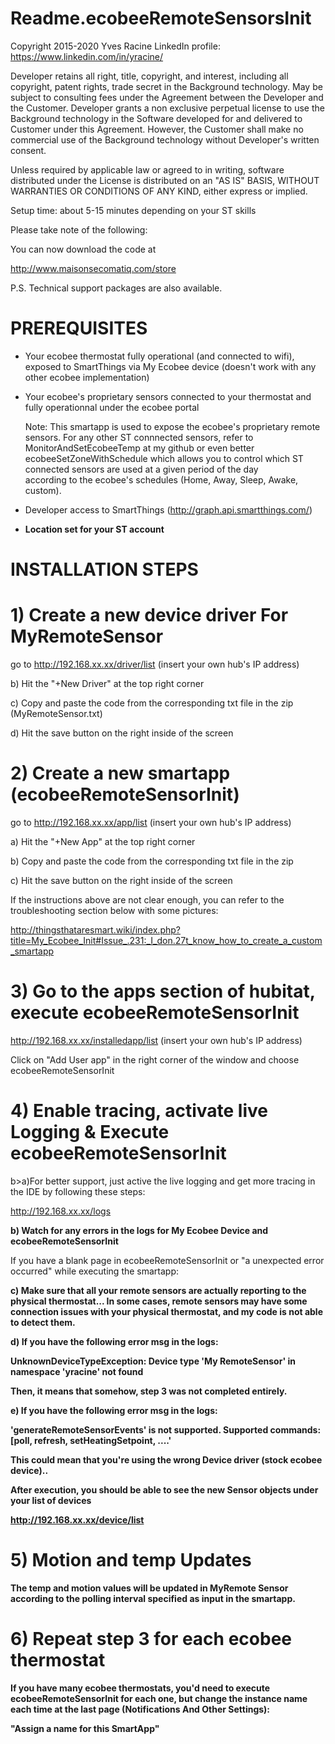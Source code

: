  
 Readme.ecobeeRemoteSensorsInit
 ================================
 
 Copyright 2015-2020 Yves Racine
 LinkedIn profile: https://www.linkedin.com/in/yracine/

 Developer retains all right, title, copyright, and interest, including all copyright, patent rights, trade secret 
 in the Background technology. May be subject to consulting fees under the Agreement between the Developer and the Customer. 
 Developer grants a non exclusive perpetual license to use the Background technology in the Software developed for and delivered 
 to Customer under this Agreement. However, the Customer shall make no commercial use of the Background technology without
 Developer's written consent.
 
 Unless required by applicable law or agreed to in writing, software distributed under the License is distributed
 on an "AS IS" BASIS, WITHOUT WARRANTIES OR CONDITIONS OF ANY KIND, either express or implied. 

Setup time: about 5-15 minutes depending on your ST skills

Please take note of the following:

You can now download the code at 

http://www.maisonsecomatiq.com/store

P.S. Technical support packages are also available.

PREREQUISITES
=====================

- Your ecobee thermostat fully operational (and connected to wifi), exposed to SmartThings via My Ecobee device (doesn't work with any other ecobee implementation)
- Your ecobee's proprietary sensors connected to your thermostat and fully operationnal under the ecobee portal
  
  Note: This smartapp is used to expose the ecobee's proprietary remote sensors. 
        For any other ST connnected sensors, refer to MonitorAndSetEcobeeTemp at my github or even better             
        ecobeeSetZoneWithSchedule which allows you to control which ST connected sensors are used at a given period of the day   
        according to the ecobee's schedules (Home, Away, Sleep, Awake, custom).
        
- Developer access to SmartThings (http://graph.api.smartthings.com/)
- <b>Location set for your ST account</b> 



INSTALLATION STEPS
=====================

# 1) Create a new device driver For MyRemoteSensor

go to http://192.168.xx.xx/driver/list (insert your own hub's IP address)

b) Hit the "+New Driver" at the top right corner

c) Copy and paste the code from the corresponding txt file in the zip (MyRemoteSensor.txt) 

d) Hit the save button on the right inside of the screen


# 2) Create a new smartapp (ecobeeRemoteSensorInit)

go to http://192.168.xx.xx/app/list (insert your own hub's IP address)

a) Hit the "+New App" at the top right corner

b) Copy and paste the code from the corresponding txt file in the zip 

c) Hit the save button on the right inside of the screen


If the instructions above are not clear enough, you can refer to the troubleshooting section below with some pictures:

http://thingsthataresmart.wiki/index.php?title=My_Ecobee_Init#Issue_.231:_I_don.27t_know_how_to_create_a_custom_smartapp


# 3) Go to the apps section of hubitat, execute ecobeeRemoteSensorInit 

http://192.168.xx.xx/installedapp/list (insert your own hub's IP address)

Click on "Add User app" in the right corner of the window and choose ecobeeRemoteSensorInit


# 4) Enable tracing, activate live Logging & Execute ecobeeRemoteSensorInit

b>a)For better support, just active the live logging and get more tracing
in the IDE by following these steps:</b>

http://192.168.xx.xx/logs


<b>b) Watch for any errors in the logs for My Ecobee Device and ecobeeRemoteSensorInit</b>

If you have a blank page in ecobeeRemoteSensorInit or "a unexpected error occurred" while
executing the smartapp:

<b>c) Make sure that all your remote sensors are actually reporting to the physical thermostat...
In some cases, remote sensors may have some connection issues with your physical thermostat, and my code is not able 
to detect them.
 
<b>d) If you have the following error msg in the logs:</b>

UnknownDeviceTypeException: Device type 'My RemoteSensor' in namespace 'yracine' not found

Then, it means that somehow, step 3 was not completed entirely.

<b>e) If you have the following error msg in the logs:</b>

'generateRemoteSensorEvents' is not supported. Supported commands: [poll, refresh, setHeatingSetpoint, ....'

This could mean that you're using the wrong Device driver (stock ecobee device)..


After execution, you should be able to see the new Sensor objects under your list of devices

http://192.168.xx.xx/device/list

# 5) Motion and temp Updates 

The temp and motion values will be updated in MyRemote Sensor according to the polling interval specified as input in the smartapp.

# 6) Repeat step 3 for each ecobee thermostat

If you have many ecobee thermostats, you'd need to execute ecobeeRemoteSensorInit for each one, but change the instance
name each time at the last page (Notifications And Other Settings):

"Assign a name for this SmartApp"



